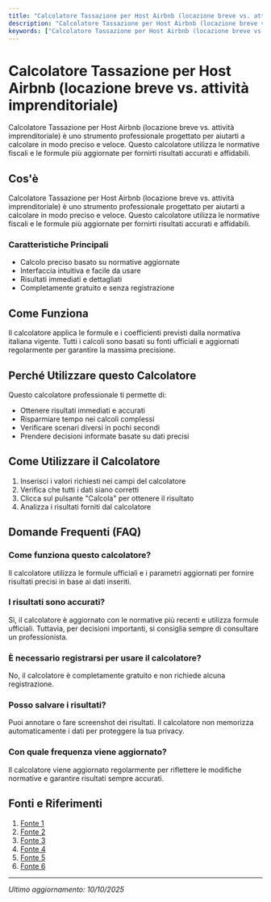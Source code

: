 ```yaml
---
title: "Calcolatore Tassazione per Host Airbnb (locazione breve vs. attività imprenditoriale)"
description: "Calcolatore Tassazione per Host Airbnb (locazione breve vs. attività imprenditoriale) è uno strumento professionale progettato per aiutarti a calcolare in modo preciso e veloce. Questo calcolatore utilizza le normative fiscali e le formule più aggiornate per fornirti risultati accurati e affidabili."
keywords: ["Calcolatore Tassazione per Host Airbnb (locazione breve vs. attività imprenditoriale)", "calcolatore", "calcolo online"]
---
```


# Calcolatore Tassazione per Host Airbnb (locazione breve vs. attività imprenditoriale)

Calcolatore Tassazione per Host Airbnb (locazione breve vs. attività imprenditoriale) è uno strumento professionale progettato per aiutarti a calcolare in modo preciso e veloce. Questo calcolatore utilizza le normative fiscali e le formule più aggiornate per fornirti risultati accurati e affidabili.

## Cos'è

Calcolatore Tassazione per Host Airbnb (locazione breve vs. attività imprenditoriale) è uno strumento professionale progettato per aiutarti a calcolare in modo preciso e veloce. Questo calcolatore utilizza le normative fiscali e le formule più aggiornate per fornirti risultati accurati e affidabili.

### Caratteristiche Principali

- Calcolo preciso basato su normative aggiornate
- Interfaccia intuitiva e facile da usare
- Risultati immediati e dettagliati
- Completamente gratuito e senza registrazione

## Come Funziona

Il calcolatore applica le formule e i coefficienti previsti dalla normativa italiana vigente. Tutti i calcoli sono basati su fonti ufficiali e aggiornati regolarmente per garantire la massima precisione.

## Perché Utilizzare questo Calcolatore

Questo calcolatore professionale ti permette di:

- Ottenere risultati immediati e accurati
- Risparmiare tempo nei calcoli complessi
- Verificare scenari diversi in pochi secondi
- Prendere decisioni informate basate su dati precisi

## Come Utilizzare il Calcolatore

1. Inserisci i valori richiesti nei campi del calcolatore
2. Verifica che tutti i dati siano corretti
3. Clicca sul pulsante "Calcola" per ottenere il risultato
4. Analizza i risultati forniti dal calcolatore

## Domande Frequenti (FAQ)

### Come funziona questo calcolatore?

Il calcolatore utilizza le formule ufficiali e i parametri aggiornati per fornire risultati precisi in base ai dati inseriti.

### I risultati sono accurati?

Sì, il calcolatore è aggiornato con le normative più recenti e utilizza formule ufficiali. Tuttavia, per decisioni importanti, si consiglia sempre di consultare un professionista.

### È necessario registrarsi per usare il calcolatore?

No, il calcolatore è completamente gratuito e non richiede alcuna registrazione.

### Posso salvare i risultati?

Puoi annotare o fare screenshot dei risultati. Il calcolatore non memorizza automaticamente i dati per proteggere la tua privacy.

### Con quale frequenza viene aggiornato?

Il calcolatore viene aggiornato regolarmente per riflettere le modifiche normative e garantire risultati sempre accurati.

## Fonti e Riferimenti

1. [Fonte 1](https://www.studioallievi.com/airbnb-tasse-da-pagare/)
2. [Fonte 2](https://www.estay.it/guida-pratica-alle-tasse-airbnb-come-fare-e-come-funziona-estay)
3. [Fonte 3](https://www.cleanbnb.net/tassazione-affitti-brevi-guida-completa-e-ultime-novita-legislative/)
4. [Fonte 4](https://www.fiscoetasse.com/new-rassegna-stampa/1024-affitti-brevi-tra-ritenute-e-commissioni-quale-reddito-dichiarare.html)
5. [Fonte 5](https://www.rent2cash.it/guida-affitti-brevi-2025-normativa-tassazione/)
6. [Fonte 6](https://www.airbnb.it/help/article/3527)

---

*Ultimo aggiornamento: 10/10/2025*
